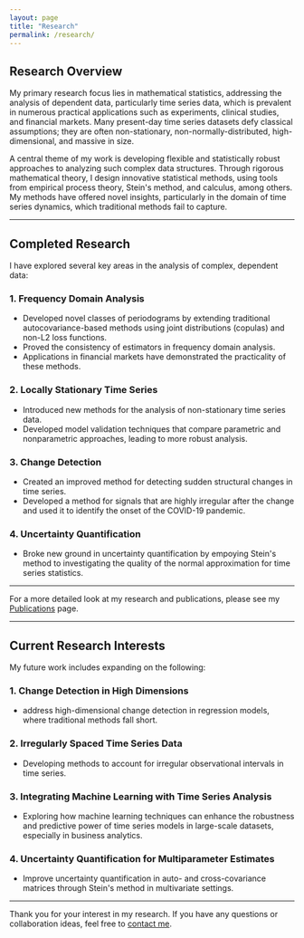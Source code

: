 ```yaml
---
layout: page
title: "Research"
permalink: /research/
---
```


## Research Overview

My primary research focus lies in mathematical statistics, addressing the analysis of dependent data, particularly time series data, which is prevalent in numerous practical applications such as experiments, clinical studies, and financial markets. Many present-day time series datasets defy classical assumptions; they are often non-stationary, non-normally-distributed, high-dimensional, and massive in size.

A central theme of my work is developing flexible and statistically robust approaches to analyzing such complex data structures. Through rigorous mathematical theory, I design innovative statistical methods, using tools from empirical process theory, Stein's method, and calculus, among others. My methods have offered novel insights, particularly in the domain of time series dynamics, which traditional methods fail to capture.

---

## Completed Research

I have explored several key areas in the analysis of complex, dependent data:

### 1. **Frequency Domain Analysis**
   - Developed novel classes of periodograms by extending traditional autocovariance-based methods using joint distributions (copulas) and non-L2 loss functions.
   - Proved the consistency of estimators in frequency domain analysis.
   - Applications in financial markets have demonstrated the practicality of these methods.

### 2. **Locally Stationary Time Series**
   - Introduced new methods for the analysis of non-stationary time series data.
   - Developed model validation techniques that compare parametric and nonparametric approaches, leading to more robust analysis.

### 3. **Change Detection**
   - Created an improved method for detecting sudden structural changes in time series.
   - Developed a method for signals that are highly irregular after the change and used it to identify the onset of the COVID-19 pandemic.

### 4. **Uncertainty Quantification**
   - Broke new ground in uncertainty quantification by empoying Stein's method to investigating the quality of the normal approximation for time series statistics.

---

For a more detailed look at my research and publications, please see my [Publications](/publications/) page.

---

## Current Research Interests

My future work includes expanding on the following:

### 1. **Change Detection in High Dimensions**
   - address high-dimensional change detection in regression models, where traditional methods fall short.

### 2. **Irregularly Spaced Time Series Data**
   - Developing methods to account for irregular observational intervals in time series.

### 3. **Integrating Machine Learning with Time Series Analysis**
   - Exploring how machine learning techniques can enhance the robustness and predictive power of time series models in large-scale datasets, especially in business analytics.

### 4. **Uncertainty Quantification for Multiparameter Estimates**
   - Improve uncertainty quantification in auto- and cross-covariance matrices through Stein's method in multivariate settings.

---
Thank you for your interest in my research. If you have any questions or collaboration ideas, feel free to [contact me](mailto:mail@tobiaskley.de).
